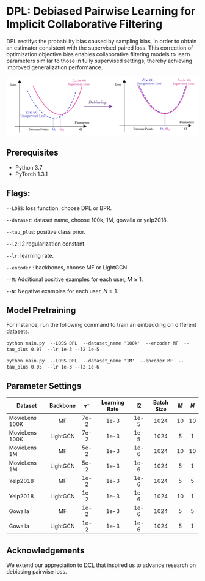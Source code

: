 # DPL: Debiased Pairwise Learning for Implicit Collaborative Filtering
DPL rectifys the probability bias caused by sampling bias, in order to obtain an estimator consistent with the supervised paired loss. This correction of optimization objective bias enables collaborative filtering models to learn parameters similar to those in fully supervised settings, thereby achieving improved generalization performance.

<p align='left'>
<img src='https://github.com/liubin06/DPL/blob/main/dpl.png?raw=true' width='1000'/>
</p>

## Prerequisites
- Python 3.7 
- PyTorch 1.3.1

## Flags:

`--LOSS`: loss function, choose DPL or BPR.

`--dataset`: dataset name, choose 100k, 1M, gowalla or yelp2018.

`--tau_plus`: positive class prior.

`--l2`: l2 regularization constant.

`--lr`: learning rate.

`--encoder` : backbones, choose MF or LightGCN.

`--M`: Additional positive examples for each user, $M \geq 1$.

`--N`: Negative examples for each user, $N \geq 1$.




## Model Pretraining
For instance, run the following command to train an embedding on different datasets.
```
python main.py  --LOSS DPL  --dataset_name '100k'  --encoder MF  --tau_plus 0.07  --lr 1e-3 --l2 1e-5 
```
```
python main.py  --LOSS DPL  --dataset_name '1M'  --encoder MF  --tau_plus 0.05  --lr 1e-3 --l2 1e-6
```




## Parameter Settings
| Dataset  | Backbone | $\tau^+$ | Learning Rate | l2 | Batch Size  | $M$ | $N$ | 
|---------|:--------------:|:--------------:|:----:|:-----:|:---:|:-----------:|:---:|
| MovieLens 100K  |     MF        |       7e-2        | 1e-3 |  1e-5  | 1024  |    10    |  10 |
| MovieLens 100K  |     LightGCN        |       7e-2        | 1e-3 |  1e-5  | 1024  |    5    |  1 |
| MovieLens 1M  |     MF        |       5e-2        | 1e-3 |  1e-6  | 1024  |    10    |  10 |
| MovieLens 1M  |     LightGCN        |       5e-2        | 1e-3 |  1e-6  | 1024  |    5    |  1 |
| Yelp2018  |     MF        |       1e-2        | 1e-3 |  1e-6  | 1024  |    5    |  5 |
| Yelp2018  |     LightGCN        |       1e-2        | 1e-3 |  1e-6  | 1024  |    10    |  1 |
| Gowalla |     MF        |       1e-2        | 1e-3 |  1e-6  | 1024  |    5    |  5 |
| Gowalla |     LightGCN        |       1e-2        | 1e-3 |  1e-6  | 1024  |    5    |  1 |


## Acknowledgements
We extend our appreciation to [DCL](https://github.com/chingyaoc/DCL) that inspired us to advance research on debiasing pairwise loss.
